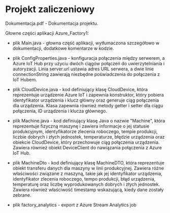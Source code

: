 # Projekt zaliczeniowy

Dokumentacja.pdf - Dokumentacja projektu.

Głowne części aplikacji Azure_Factory1:

- plik Main.java - głowna część aplikacji, wytłumaczona szczegółowo w dokumentacji, dodatkowe komentarze w kodzie.

- plik ConfigProperties.java - konfiguracja połączenia między serwerem, a Azure IoT Hub przy użyciu dwóch ciągów połączeń do uwierzytelniania i autoryzacji. Linia server.url ustawia adres URL serwera, a dwie linie connectionString zawierają niezbędne poświadczenia do połączenia z IoT Hubem.

- plik CloudDevice.java - kod definiujący klasę CloudDevice, która reprezentuje urządzenie Azure IoT i zapewnia konstruktor, który pobiera identyfikator urządzenia i klucz główny oraz generuje ciąg połączenia dla urządzenia. Klasa zapewnia również metody getter i setter dla ciągu połączenia, ID urządzenia i klucza głównego.

- plik Machine.java - kod definiujący klasę Java o nazwie "Machine", która reprezentuje fizyczną maszynę i zawiera informacje o jej statusie produkcyjnym, identyfikatorze zlecenia roboczego, tempie produkcji, liczbie dobrych i złych jednostek, temperaturze, błędzie urządzenia oraz obiekcie CloudDevice, który przechowuje ciąg połączenia urządzenia. Zawiera również obiekt DeviceClient do nawiązania połączenia z Azure IoT Hub.

- plik MachineDto - kod definiujący klasę MachineDTO, która reprezentuje obiekt transferu danych dla maszyny w linii produkcyjnej. Zawiera różne właściwości związane z maszyną, takie jak jej identyfikator urządzenia, identyfikator zlecenia roboczego, tempo produkcji, błąd urządzenia, temperaturę oraz liczbę wyprodukowanych dobrych i złych jednostek. Zawiera również właściwość timestamp wskazującą, kiedy dane zostały zebrane.


- plik factory_analytics - export z Azure Stream Analytics job
